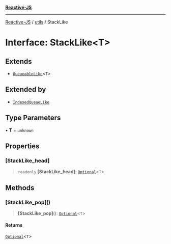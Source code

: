 [**Reactive-JS**](../../README.md)

***

[Reactive-JS](../../README.md) / [utils](../README.md) / StackLike

# Interface: StackLike\<T\>

## Extends

- [`QueueableLike`](QueueableLike.md)\<`T`\>

## Extended by

- [`IndexedQueueLike`](IndexedQueueLike.md)

## Type Parameters

• **T** = `unknown`

## Properties

### \[StackLike\_head\]

> `readonly` **\[StackLike\_head\]**: [`Optional`](../../functions/type-aliases/Optional.md)\<`T`\>

## Methods

### \[StackLike\_pop\]()

> **\[StackLike\_pop\]**(): [`Optional`](../../functions/type-aliases/Optional.md)\<`T`\>

#### Returns

[`Optional`](../../functions/type-aliases/Optional.md)\<`T`\>
